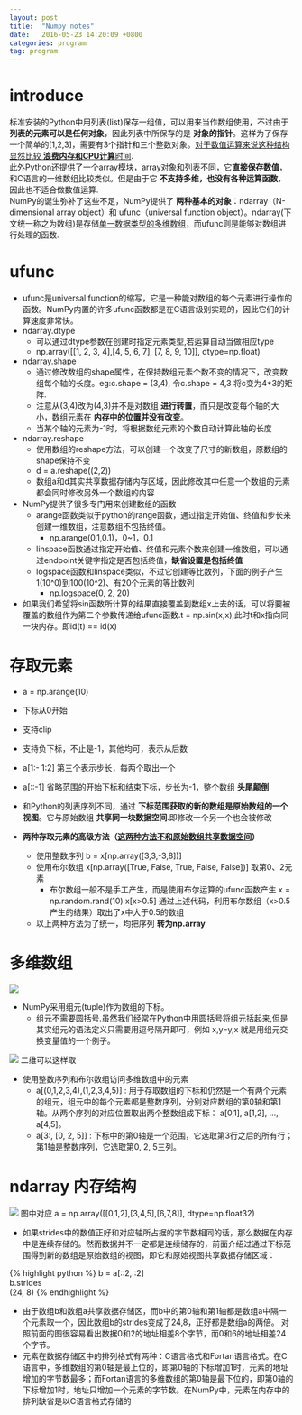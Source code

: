 ```yaml
---
layout: post
title:  "Numpy notes"
date:   2016-05-23 14:20:09 +0800
categories: program
tag: program
---
```




# introduce
标准安装的Python中用列表(list)保存一组值，可以用来当作数组使用，不过由于 **列表的元素可以是任何对象**，因此列表中所保存的是 **对象的指针**。这样为了保存一个简单的[1,2,3]，需要有3个指针和三个整数对象。<u>对于数值运算来说这种结构显然比较 **浪费内存和CPU计算**时间</u>.  
此外Python还提供了一个array模块，array对象和列表不同，它**直接保存数值**，和C语言的一维数组比较类似。但是由于它 **不支持多维，也没有各种运算函数**，因此也不适合做数值运算.  
NumPy的诞生弥补了这些不足，NumPy提供了 **两种基本的对象**：ndarray（N-dimensional array object）和 ufunc（universal function object）。ndarray(下文统一称之为数组)是存储<u>单一数据类型的多维数组</u>，而ufunc则是能够对数组进行处理的函数.  

# ufunc
- ufunc是universal function的缩写，它是一种能对数组的每个元素进行操作的函数。NumPy内置的许多ufunc函数都是在C语言级别实现的，因此它们的计算速度非常快。
- ndarray.dtype
  - 可以通过dtype参数在创建时指定元素类型,若运算自动当做相应type
  - np.array([[1, 2, 3, 4],[4, 5, 6, 7], [7, 8, 9, 10]], dtype=np.float)
- ndarray.shape  
  - 通过修改数组的shape属性，在保持数组元素个数不变的情况下，改变数组每个轴的长度。eg:c.shape = (3,4), 令c.shape = 4,3  将c变为4*3的矩阵.  
  - 注意从(3,4)改为(4,3)并不是对数组 **进行转置**，而只是改变每个轴的大小，数组元素在 **内存中的位置并没有改变**。  
  - 当某个轴的元素为-1时，将根据数组元素的个数自动计算此轴的长度
- ndarray.reshape
  - 使用数组的reshape方法，可以创建一个改变了尺寸的新数组，原数组的shape保持不变
  - d = a.reshape((2,2))
  - 数组a和d其实共享数据存储内存区域，因此修改其中任意一个数组的元素都会同时修改另外一个数组的内容
- NumPy提供了很多专门用来创建数组的函数
  - arange函数类似于python的range函数，通过指定开始值、终值和步长来创建一维数组，注意数组不包括终值。
    - np.arange(0,1,0.1)，0~1，0.1
  - linspace函数通过指定开始值、终值和元素个数来创建一维数组，可以通过endpoint关键字指定是否包括终值，**缺省设置是包括终值**
  - logspace函数和linspace类似，不过它创建等比数列，下面的例子产生1(10^0)到100(10^2)、有20个元素的等比数列
    - np.logspace(0, 2, 20)
- 如果我们希望将sin函数所计算的结果直接覆盖到数组x上去的话，可以将要被覆盖的数组作为第二个参数传递给ufunc函数.t = np.sin(x,x),此时t和x指向同一块内存。即id(t) == id(x)
# 存取元素
- a = np.arange(10)
- 下标从0开始
- 支持clip
- 支持负下标，不止是-1，其他均可，表示从后数
- a[1:- 1:2] 第三个表示步长，每两个取出一个
- a[::-1] 省略范围的开始下标和结束下标，步长为-1，整个数组 **头尾颠倒**
- 和Python的列表序列不同，通过 **下标范围获取的新的数组是原始数组的一个视图**。它与原始数组 **共享同一块数据空间**.即修改一个另一个也会被修改

- **两种存取元素的高级方法（<u>这两种方法不和原始数组共享数据空间</u>）**
  - 使用整数序列 b = x[np.array([3,3,-3,8])]
  - 使用布尔数组 x[np.array([True, False, True, False, False])] 取第0、2元素
    - 布尔数组一般不是手工产生，而是使用布尔运算的ufunc函数产生
          x = np.random.rand(10)
          x[x>0.5]
      通过上述代码，利用布尔数组（x>0.5产生的结果）取出了x中大于0.5的数组
  - 以上两种方法为了统一，均把序列 **转为np.array**

# 多维数组
![](http://old.sebug.net/paper/books/scipydoc/_images/numpy_intro_02.png)
- NumPy采用组元(tuple)作为数组的下标。
  - 组元不需要圆括号.虽然我们经常在Python中用圆括号将组元括起来,但是其实组元的语法定义只需要用逗号隔开即可，例如 x,y=y,x 就是用组元交换变量值的一个例子。

![](http://old.sebug.net/paper/books/scipydoc/_images/numpy_intro_03.png)
二维可以这样取   
- 使用整数序列和布尔数组访问多维数组中的元素
  - a[(0,1,2,3,4),(1,2,3,4,5)] : 用于存取数组的下标和仍然是一个有两个元素的组元，组元中的每个元素都是整数序列，分别对应数组的第0轴和第1轴。从两个序列的对应位置取出两个整数组成下标： a[0,1], a[1,2], ..., a[4,5]。
  - a[3:, [0, 2, 5]] : 下标中的第0轴是一个范围，它选取第3行之后的所有行；第1轴是整数序列，它选取第0, 2, 5三列。

# ndarray 内存结构
![](http://old.sebug.net/paper/books/scipydoc/_images/numpy_memory_struct.png)
图中对应 a = np.array([[0,1,2],[3,4,5],[6,7,8]], dtype=np.float32)  
- 如果strides中的数值正好和对应轴所占据的字节数相同的话，那么数据在内存中是连续存储的。然而数据并不一定都是连续储存的，前面介绍过通过下标范围得到新的数组是原始数组的视图，即它和原始视图共享数据存储区域：  

{% highlight python %}
b = a[::2,::2]  
b.strides  
(24, 8)
{% endhighlight %}

- 由于数组b和数组a共享数据存储区，而b中的第0轴和第1轴都是数组a中隔一个元素取一个，因此数组b的strides变成了24,8，正好都是数组a的两倍。 对照前面的图很容易看出数据0和2的地址相差8个字节，而0和6的地址相差24个字节。  
- 元素在数据存储区中的排列格式有两种：C语言格式和Fortan语言格式。在C语言中，多维数组的第0轴是最上位的，即第0轴的下标增加1时，元素的地址增加的字节数最多；而Fortan语言的多维数组的第0轴是最下位的，即第0轴的下标增加1时，地址只增加一个元素的字节数。在NumPy中，元素在内存中的排列缺省是以C语言格式存储的
